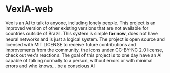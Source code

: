 # VexIA-web
Vex is an AI to talk to anyone, including lonely people.  This project is an improved version of other existing versions that are not available for countries outside of Brazil.   This system is simple **for now**, does not have neural networks and is just a logical system. The project is open source and licensed with MIT LICENSE to receive future contributions and improvements from the community, the icons under CC-BY-NC 2.0 license, check out vex's reactions.  The goal of this project is to one day have an AI capable of talking normally to a person, without errors or with minimal errors and who knows... be a conscious AI
